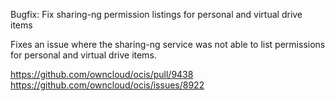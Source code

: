 Bugfix: Fix sharing-ng permission listings for personal and virtual drive items

Fixes an issue where the sharing-ng service was not able to list permissions for personal and virtual drive items.

https://github.com/owncloud/ocis/pull/9438
https://github.com/owncloud/ocis/issues/8922
